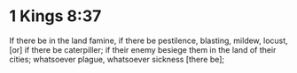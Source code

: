 # 1 Kings 8:37

If there be in the land famine, if there be pestilence, blasting, mildew, locust, [or] if there be caterpiller; if their enemy besiege them in the land of their cities; whatsoever plague, whatsoever sickness [there be];